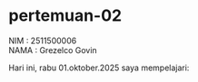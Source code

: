 # pertemuan-02
NIM : 2511500006<br>
NAMA : Grezelco Govin

Hari ini, rabu 01.oktober.2025 saya mempelajari: